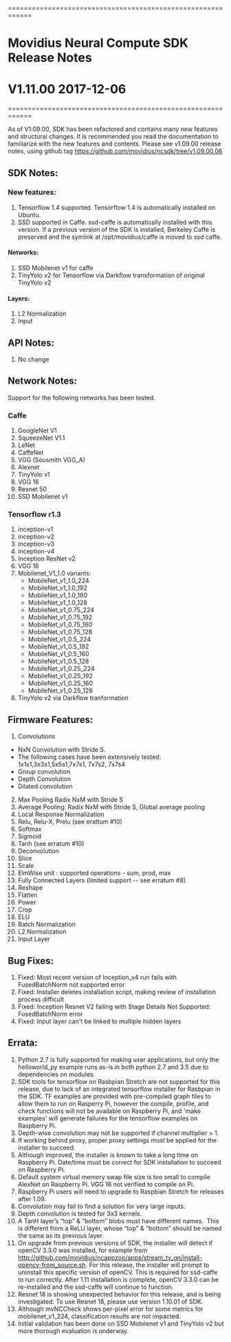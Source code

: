 ============================================================
# Movidius Neural Compute SDK Release Notes
# V1.11.00 2017-12-06
============================================================

As of V1.09.00, SDK has been refactored and contains many new features and structural changes. It is recommended you read the documentation to familiarize with the new features and contents. Please see v1.09.00 release notes, using github tag https://github.com/movidius/ncsdk/tree/v1.09.00.06

## SDK Notes: 
### New features:
1. Tensorflow 1.4 supported.  Tensorflow 1.4 is automatically installed on Ubuntu.
2. SSD supported in Caffe.  ssd-caffe is automatically installed with this version.  If a previous version of the SDK is installed, Berkeley Caffe is preserved and the symlink at /opt/movidius/caffe is moved to ssd caffe.
#### Networks:
1. SSD Mobilenet v1 for caffe
2. TinyYolo v2 for Tensorflow via Darkflow transformation of original TinyYolo v2
#### Layers:
1. L2 Normalization
2. Input

## API Notes:
1. No change

## Network Notes:
Support for the following networks has been tested.

### Caffe
1. GoogleNet V1 
2. SqueezeNet V1.1 
3. LeNet 
4. CaffeNet 
5. VGG (Sousmith VGG_A)
6. Alexnet
7. TinyYolo v1
8. VGG 16
9. Resnet 50
10. SSD Mobilenet v1


### Tensorflow r1.3
1. inception-v1
2. inception-v2
3. inception-v3
4. inception-v4
5. Inception ResNet v2
6. VGG 16
7. Mobilenet_V1_1.0 variants: 
   - MobileNet_v1_1.0_224
   - MobileNet_v1_1.0_192
   - MobileNet_v1_1.0_160
   - MobileNet_v1_1.0_128
   - MobileNet_v1_0.75_224
   - MobileNet_v1_0.75_192
   - MobileNet_v1_0.75_160
   - MobileNet_v1_0.75_128
   - MobileNet_v1_0.5_224
   - MobileNet_v1_0.5_192
   - MobileNet_v1_0.5_160
   - MobileNet_v1_0.5_128
   - MobileNet_v1_0.25_224
   - MobileNet_v1_0.25_192
   - MobileNet_v1_0.25_160
   - MobileNet_v1_0.25_128
8. TinyYolo v2 via Darkflow tranformation

## Firmware Features:
1. Convolutions
  - NxN Convolution with Stride S.
  - The following cases have been extensively tested: 1x1s1,3x3s1,5x5s1,7x7s1, 7x7s2, 7x7s4
  - Group convolution
  - Depth Convolution
  - Dilated convolution
2. Max Pooling Radix NxM with Stride S
3. Average Pooling: Radix NxM with Stride S, Global average pooling
4. Local Response Normalization
5. Relu, Relu-X, Prelu (see erattum #10)
6. Softmax
7. Sigmoid
8. Tanh (see erratum #10)
9. Deconvolution
10. Slice
11. Scale
12. ElmWise unit : supported operations - sum, prod, max 
13. Fully Connected Layers (limited support -- see erratum #8)
14. Reshape
15. Flatten
16. Power
17. Crop
18. ELU
19. Batch Normalization
20. L2 Normalization
21. Input Layer
 

## Bug Fixes:
1. Fixed: Most recent version of Inception_v4 run fails with FusedBatchNorm not supported error
2. Fixed: Installer deletes installation script, making review of installation process difficult
3. Fixed: Inception Resnet V2 failing with Stage Details Not Supported: FusedBatchNorm error
4. Fixed: Input layer can't be linked to multiple hidden layers

## Errata:
1. Python 2.7 is fully supported for making user applications, but only the helloworld_py example runs as-is in both python 2.7 and 3.5 due to dependencies on modules.
2. SDK tools for tensorflow on Rasbpian Stretch are not supported for this release, due to lack of an integrated tensorflow installer for Rasbpian in the SDK. TF examples are provided with pre-compiled graph files to allow them to run on Rasperry Pi, however the compile, profile, and check functions will not be available on Raspberry Pi, and 'make examples' will generate failures for the tensorflow examples on Raspberry Pi.
3. Depth-wise convolution may not be supported if channel multiplier > 1.
4. If working behind proxy, proper proxy settings must be applied for the installer to succeed. 
5. Although improved, the installer is known to take a long time on Raspberry Pi. Date/time must be correct for SDK installation to succeed on Raspberry Pi.
6. Default system virtual memory swap file size is too small to compile AlexNet on Raspberry Pi.  VGG 16 not verified to compile on Pi.
7. Raspberry Pi users will need to upgrade to Raspbian Stretch for releases after 1.09.
8. Convolution may fail to find a solution for very large inputs.
9. Depth convolution is tested for 3x3 kernels.
10. A TanH layer’s “top” & “bottom” blobs must have different names.  This is different from a ReLU layer, whose “top” & “bottom” should be named the same as its previous layer.
11. On upgrade from previous versions of SDK, the installer will detect if openCV 3.3.0 was installed, for example from http://github.com/movidius/ncappzoo/apps/stream_ty_gn/install-opencv-from_source.sh.  For this release, the installer will prompt to uninstall this specific version of openCV. This is required for ssd-caffe to run correctly.  After 1.11 installation is complete, openCV 3.3.0 can be re-installed and the ssd-caffe will continue to function.
12. Resnet 18 is showing unexpected behavior for this release, and is being investigated.  To use Resnet 18, please use version 1.10.01 of SDK.
13. Although mvNCCheck shows per-pixel error for some metrics for mobilenet_v1_224, classification results are not impacted.
14. Initial validation has been done on SSD Mobilenet v1 and TinyYolo v2 but more thorough evaluation is underway.
